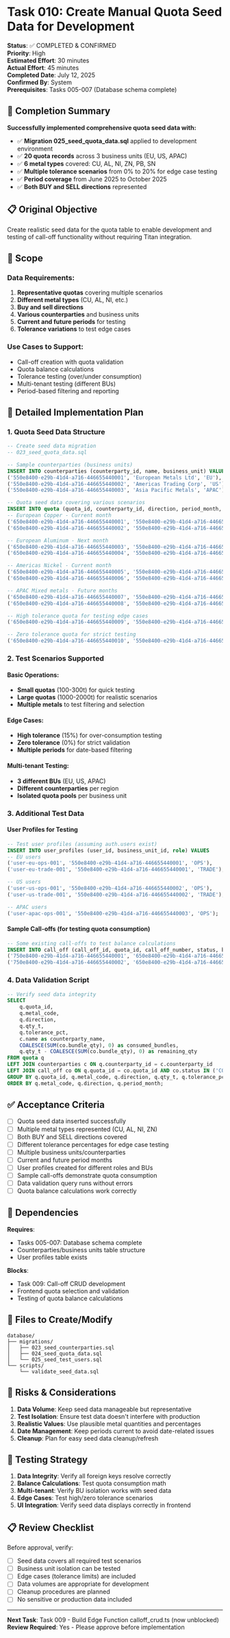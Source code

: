 # Task 010: Create Manual Quota Seed Data for Development

**Status**: ✅ COMPLETED & CONFIRMED  
**Priority**: High  
**Estimated Effort**: 30 minutes  
**Actual Effort**: 45 minutes  
**Completed Date**: July 12, 2025  
**Confirmed By**: System  
**Prerequisites**: Tasks 005-007 (Database schema complete)

## 🎉 Completion Summary

**Successfully implemented comprehensive quota seed data with:**

- ✅ **Migration 025_seed_quota_data.sql** applied to development environment
- ✅ **20 quota records** across 3 business units (EU, US, APAC)
- ✅ **6 metal types** covered: CU, AL, NI, ZN, PB, SN
- ✅ **Multiple tolerance scenarios** from 0% to 20% for edge case testing
- ✅ **Period coverage** from June 2025 to October 2025
- ✅ **Both BUY and SELL directions** represented

## 📋 Original Objective

Create realistic seed data for the quota table to enable development and testing of call-off functionality without requiring Titan integration.

## 🎯 Scope

### Data Requirements:
1. **Representative quotas** covering multiple scenarios
2. **Different metal types** (CU, AL, NI, etc.)
3. **Buy and sell directions** 
4. **Various counterparties** and business units
5. **Current and future periods** for testing
6. **Tolerance variations** to test edge cases

### Use Cases to Support:
- Call-off creation with quota validation
- Quota balance calculations
- Tolerance testing (over/under consumption)
- Multi-tenant testing (different BUs)
- Period-based filtering and reporting

## 📝 Detailed Implementation Plan

### 1. Quota Seed Data Structure
```sql
-- Create seed data migration
-- 023_seed_quota_data.sql

-- Sample counterparties (business units)
INSERT INTO counterparties (counterparty_id, name, business_unit) VALUES
('550e8400-e29b-41d4-a716-446655440001', 'European Metals Ltd', 'EU'),
('550e8400-e29b-41d4-a716-446655440002', 'Americas Trading Corp', 'US'),
('550e8400-e29b-41d4-a716-446655440003', 'Asia Pacific Metals', 'APAC');

-- Quota seed data covering various scenarios
INSERT INTO quota (quota_id, counterparty_id, direction, period_month, qty_t, tolerance_pct, incoterm_code, metal_code) VALUES
-- European Copper - Current month
('650e8400-e29b-41d4-a716-446655440001', '550e8400-e29b-41d4-a716-446655440001', 'BUY', '2025-07-01', 1000.000, 5.00, 'CIF', 'CU'),
('650e8400-e29b-41d4-a716-446655440002', '550e8400-e29b-41d4-a716-446655440001', 'SELL', '2025-07-01', 750.000, 3.00, 'FOB', 'CU'),

-- European Aluminum - Next month  
('650e8400-e29b-41d4-a716-446655440003', '550e8400-e29b-41d4-a716-446655440001', 'BUY', '2025-08-01', 2000.000, 7.50, 'CIF', 'AL'),
('650e8400-e29b-41d4-a716-446655440004', '550e8400-e29b-41d4-a716-446655440001', 'SELL', '2025-08-01', 1500.000, 5.00, 'FOB', 'AL'),

-- Americas Nickel - Current month
('650e8400-e29b-41d4-a716-446655440005', '550e8400-e29b-41d4-a716-446655440002', 'BUY', '2025-07-01', 500.000, 10.00, 'CIF', 'NI'),
('650e8400-e29b-41d4-a716-446655440006', '550e8400-e29b-41d4-a716-446655440002', 'SELL', '2025-07-01', 300.000, 2.50, 'FOB', 'NI'),

-- APAC Mixed metals - Future months
('650e8400-e29b-41d4-a716-446655440007', '550e8400-e29b-41d4-a716-446655440003', 'BUY', '2025-09-01', 800.000, 6.00, 'CIF', 'CU'),
('650e8400-e29b-41d4-a716-446655440008', '550e8400-e29b-41d4-a716-446655440003', 'BUY', '2025-09-01', 1200.000, 8.00, 'CIF', 'AL'),

-- High tolerance quota for testing edge cases
('650e8400-e29b-41d4-a716-446655440009', '550e8400-e29b-41d4-a716-446655440001', 'BUY', '2025-07-01', 100.000, 15.00, 'EXW', 'ZN'),

-- Zero tolerance quota for strict testing
('650e8400-e29b-41d4-a716-446655440010', '550e8400-e29b-41d4-a716-446655440002', 'SELL', '2025-08-01', 250.000, 0.00, 'FOB', 'CU');
```

### 2. Test Scenarios Supported

#### Basic Operations:
- **Small quotas** (100-300t) for quick testing
- **Large quotas** (1000-2000t) for realistic scenarios
- **Multiple metals** to test filtering and selection

#### Edge Cases:
- **High tolerance** (15%) for over-consumption testing
- **Zero tolerance** (0%) for strict validation
- **Multiple periods** for date-based filtering

#### Multi-tenant Testing:
- **3 different BUs** (EU, US, APAC)
- **Different counterparties** per region
- **Isolated quota pools** per business unit

### 3. Additional Test Data

#### User Profiles for Testing
```sql
-- Test user profiles (assuming auth.users exist)
INSERT INTO user_profiles (user_id, business_unit_id, role) VALUES
-- EU users
('user-eu-ops-001', '550e8400-e29b-41d4-a716-446655440001', 'OPS'),
('user-eu-trade-001', '550e8400-e29b-41d4-a716-446655440001', 'TRADE'),

-- US users  
('user-us-ops-001', '550e8400-e29b-41d4-a716-446655440002', 'OPS'),
('user-us-trade-001', '550e8400-e29b-41d4-a716-446655440002', 'TRADE'),

-- APAC users
('user-apac-ops-001', '550e8400-e29b-41d4-a716-446655440003', 'OPS');
```

#### Sample Call-offs (for testing quota consumption)
```sql
-- Some existing call-offs to test balance calculations
INSERT INTO call_off (call_off_id, quota_id, call_off_number, status, bundle_qty, counterparty_id, direction, created_by) VALUES
('750e8400-e29b-41d4-a716-446655440001', '650e8400-e29b-41d4-a716-446655440001', 'CO-2025-0001', 'CONFIRMED', 100, '550e8400-e29b-41d4-a716-446655440001', 'BUY', 'user-eu-ops-001'),
('750e8400-e29b-41d4-a716-446655440002', '650e8400-e29b-41d4-a716-446655440001', 'CO-2025-0002', 'NEW', 50, '550e8400-e29b-41d4-a716-446655440001', 'BUY', 'user-eu-trade-001');
```

### 4. Data Validation Script
```sql
-- Verify seed data integrity
SELECT 
    q.quota_id,
    q.metal_code,
    q.direction,
    q.qty_t,
    q.tolerance_pct,
    c.name as counterparty_name,
    COALESCE(SUM(co.bundle_qty), 0) as consumed_bundles,
    q.qty_t - COALESCE(SUM(co.bundle_qty), 0) as remaining_qty
FROM quota q
LEFT JOIN counterparties c ON q.counterparty_id = c.counterparty_id
LEFT JOIN call_off co ON q.quota_id = co.quota_id AND co.status IN ('CONFIRMED', 'FULFILLED')
GROUP BY q.quota_id, q.metal_code, q.direction, q.qty_t, q.tolerance_pct, c.name
ORDER BY q.metal_code, q.direction, q.period_month;
```

## ✅ Acceptance Criteria

- [ ] Quota seed data inserted successfully
- [ ] Multiple metal types represented (CU, AL, NI, ZN)
- [ ] Both BUY and SELL directions covered
- [ ] Different tolerance percentages for edge case testing
- [ ] Multiple business units/counterparties
- [ ] Current and future period months
- [ ] User profiles created for different roles and BUs
- [ ] Sample call-offs demonstrate quota consumption
- [ ] Data validation query runs without errors
- [ ] Quota balance calculations work correctly

## 🔄 Dependencies

**Requires**:
- Tasks 005-007: Database schema complete
- Counterparties/business units table structure
- User profiles table exists

**Blocks**:
- Task 009: Call-off CRUD development
- Frontend quota selection and validation
- Testing of quota balance calculations

## 📁 Files to Create/Modify

```
database/
├── migrations/
│   ├── 023_seed_counterparties.sql
│   ├── 024_seed_quota_data.sql
│   └── 025_seed_test_users.sql
└── scripts/
    └── validate_seed_data.sql
```

## 🚨 Risks & Considerations

1. **Data Volume**: Keep seed data manageable but representative
2. **Test Isolation**: Ensure test data doesn't interfere with production
3. **Realistic Values**: Use plausible metal quantities and percentages
4. **Date Management**: Keep periods current to avoid date-related issues
5. **Cleanup**: Plan for easy seed data cleanup/refresh

## 🧪 Testing Strategy

1. **Data Integrity**: Verify all foreign keys resolve correctly
2. **Balance Calculations**: Test quota consumption math
3. **Multi-tenant**: Verify BU isolation works with seed data
4. **Edge Cases**: Test high/zero tolerance scenarios
5. **UI Integration**: Verify seed data displays correctly in frontend

## 📋 Review Checklist

Before approval, verify:
- [ ] Seed data covers all required test scenarios
- [ ] Business unit isolation can be tested
- [ ] Edge cases (tolerance limits) are included
- [ ] Data volumes are appropriate for development
- [ ] Cleanup procedures are planned
- [ ] No sensitive or production data included

---

**Next Task**: Task 009 - Build Edge Function calloff_crud.ts (now unblocked)  
**Review Required**: Yes - Please approve before implementation